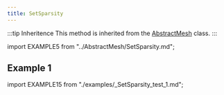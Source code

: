 ```yaml
---
title: SetSparsity
---
```


:::tip Inheritence
This method is inherited from the [AbstractMesh](../AbstractMesh/AbstractMesh_.md) class.
:::

import EXAMPLE5 from "../AbstractMesh/SetSparsity.md";

<EXAMPLE5 />

## Example 1

import EXAMPLE15 from "./examples/_SetSparsity_test_1.md";

<EXAMPLE15 />
